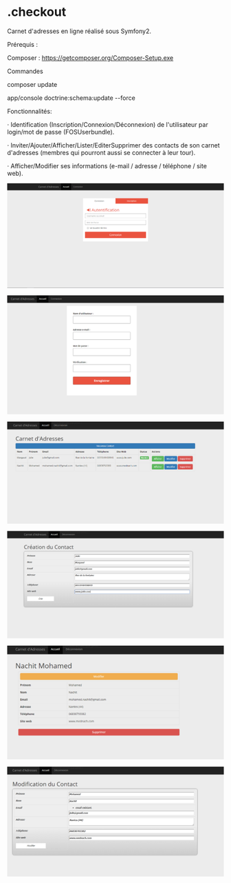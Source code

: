 .checkout
=========


Carnet d'adresses en ligne réalisé sous Symfony2.

Prérequis  :

Composer : https://getcomposer.org/Composer-Setup.exe

Commandes

composer update

app/console doctrine:schema:update --force


Fonctionnalités:

· Identification (Inscription/Connexion/Déconnexion) de l'utilisateur par login/mot de passe (FOSUserbundle).

· Inviter/Ajouter/Afficher/Lister/EditerSupprimer des contacts de son carnet d'adresses (membres qui pourront aussi se connecter à leur tour). 

· Afficher/Modifier ses informations (e-mail / adresse / téléphone / site web).

![Alt text](/readmeimages/Authentification.PNG?raw=true "Optional Title")

![Alt text](/readmeimages/Inscription.PNG?raw=true "Optional Title")

![Alt text](/readmeimages/liste.PNG?raw=true "Optional Title")

![Alt text](/readmeimages/creation.PNG?raw=true "Optional Title")

![Alt text](/readmeimages/affichage.PNG?raw=true "Optional Title")

![Alt text](/readmeimages/Modification.PNG?raw=true "Optional Title")

